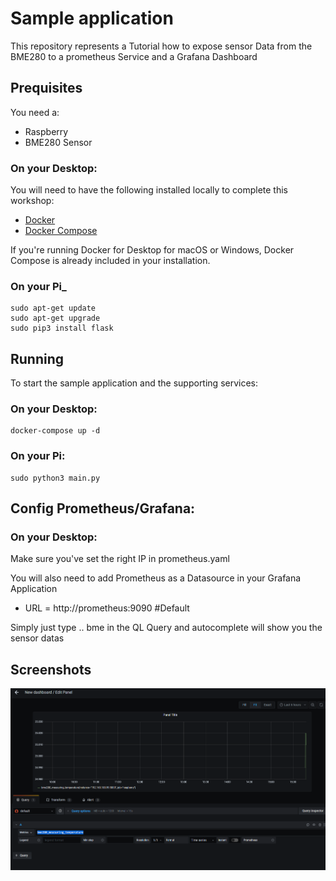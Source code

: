 # Sample application

This repository represents a Tutorial how to expose sensor Data from the BME280 to a prometheus Service and a Grafana Dashboard


## Prequisites

You need a: 
- Raspberry
- BME280 Sensor
### On your Desktop:
You will need to have the following installed locally to complete this workshop:

- [Docker](https://docs.docker.com/install/)
- [Docker Compose](https://docs.docker.com/compose/install/)

If you're running Docker for Desktop for macOS or Windows, Docker Compose is already included in your installation.

### On your Pi_
```
sudo apt-get update 
sudo apt-get upgrade
sudo pip3 install flask

```

## Running

To start the sample application and the supporting services:

### On your Desktop:
```
docker-compose up -d
```

### On your Pi:
```
sudo python3 main.py
```
## Config Prometheus/Grafana:
### On your Desktop:
Make sure you've set the right IP in prometheus.yaml

You will also need to add Prometheus as a Datasource in your Grafana Application

- URL = http://prometheus:9090 #Default

Simply just type .. bme in the QL Query and autocomplete will show you the sensor datas

## Screenshots
![grafana setup](screenshot/grafana.PNG)